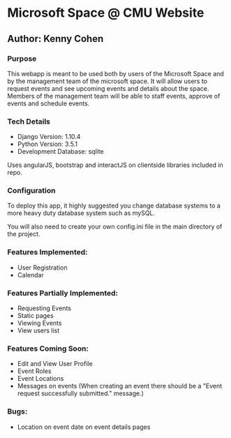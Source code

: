 # Microsoft Space @ CMU Website
## Author: Kenny Cohen

### Purpose

This webapp is meant to be used both by users of the Microsoft Space and by the management team of the microsoft space. It will allow users to request events and see upcoming events and details about the space. Members of the management team will be able to staff events, approve of events and schedule events.

### Tech Details
* Django Version: 1.10.4
* Python Version: 3.5.1
* Development Database: sqlite

Uses angularJS, bootstrap and interactJS on clientside libraries included in repo.

### Configuration
To deploy this app, it highly suggested you change database systems to a more heavy duty database system such as mySQL.

You will also need to create your own config.ini file in the main directory of the project. 

### Features Implemented:
* User Registration
* Calendar

### Features Partially Implemented:
* Requesting Events
* Static pages
* Viewing Events
* View users list

### Features Coming Soon:
* Edit and View User Profile
* Event Roles
* Event Locations
* Messages on events (When creating an event there should be a "Event request successfully submitted." message.)

### Bugs:
* Location on event date on event details pages